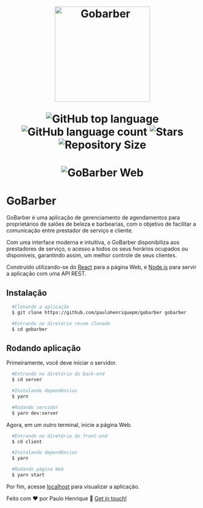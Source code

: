 <h1 align="center">
    <img alt="Gobarber" src="https://ik.imagekit.io/hwyksvj4iv/gobarber_19xmN2BUU.svg" width="250px" />
    <p align="center">
      <img alt="GitHub top language" src="https://img.shields.io/github/languages/top/paulohenriquepm/gobarber">
      <img alt="GitHub language count" src="https://img.shields.io/github/languages/count/paulohenriquepm/gobarber">
      <img alt="Stars" src="https://img.shields.io/github/stars/paulohenriquepm/gobarber">
      <img alt="Repository Size" src="https://img.shields.io/github/repo-size/paulohenriquepm/gobarber">
    </p>
</h1>

<h1 align="center">
   <img alt="GoBarber Web" src="https://res.cloudinary.com/paulohenriquepm/image/upload/v1589583053/gobarber-web_sg3xps.gif" />
</h1>

# GoBarber

  GoBarber é uma aplicação de gerenciamento de agendamentos para proprietários de salões de beleza e barbearias, com o objetivo de facilitar a comunicação entre prestador de serviço e cliente.

  Com uma interface moderna e intuitiva, o GoBarber disponibiliza aos prestadores de serviço, o acesso a todos os seus horários ocupados ou disponíveis, garantindo assim, um melhor controle de seus clientes.

  Construído utilizando-se do [React](https://reactjs.org) para a página Web, e [Node.js](https://nodejs.org/en/) para servir a aplicação com uma API REST.

## Instalação

```bash
  #Clonando a aplicação
  $ git clone https://github.com/paulohenriquepm/gobarber gobarber

  #Entrando no diretório recem clonado
  $ cd gobarber
```

## Rodando aplicação

Primeiramente, você deve iniciar o servidor.

```bash
  #Entrando no diretório do back-end
  $ cd server

  #Instalando dependências
  $ yarn

  #Rodando servidor
  $ yarn dev:server
```

Agora, em um outro terminal, inicie a página Web.

```bash
  #Entrando no diretório do front-end
  $ cd client

  #Instalando dependências
  $ yarn

  #Rodando página Web
  $ yarn start
```

Por fim, acesse [localhost](http://localhost:3000) para visualizar a aplicação.


Feito com ❤ por Paulo Henrique 👋 [Get in touch!](https://github.com/paulohenriquepm)





